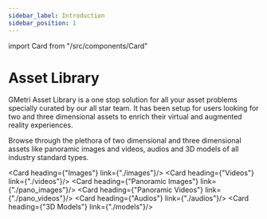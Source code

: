 ```yaml
---
sidebar_label: Introduction
sidebar_position: 1
---
```

import Card from "/src/components/Card"

# Asset Library

GMetri Asset Library is a one stop solution for all your asset problems specially curated by our all star team.
It has been setup for users looking for two and three dimensional assets to enrich their virtual and augmented reality experiences.

Browse through the plethora of two dimensional and three dimensional assets like panoramic images and videos, audios and 3D models of all industry standard types.

<Card heading={"Images"} link={"./images"}/>
<Card heading={"Videos"} link={"./videos"}/>
<Card heading={"Panoramic Images"} link={"./pano_images"}/>
<Card heading={"Panoramic Videos"} link={"./pano_videos"}/>
<Card heading={"Audios"} link={"./audios"}/>
<Card heading={"3D Models"} link={"./models"}/>
